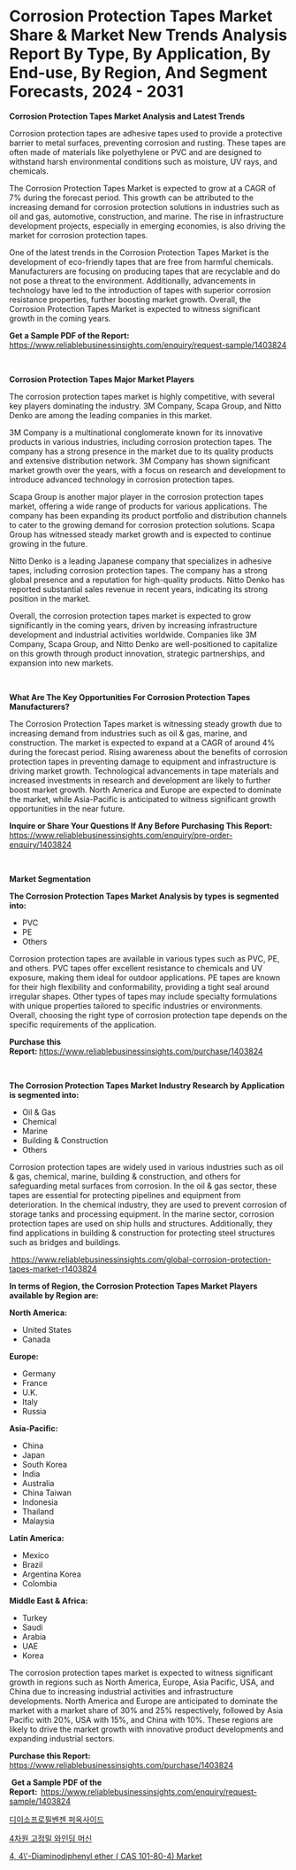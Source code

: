 <p><h1>Corrosion Protection Tapes Market Share & Market New Trends Analysis Report By Type, By Application, By End-use, By Region, And Segment Forecasts, 2024 - 2031</h1></p><p><strong>Corrosion Protection Tapes Market Analysis and Latest Trends</strong></p>
<p><p>Corrosion protection tapes are adhesive tapes used to provide a protective barrier to metal surfaces, preventing corrosion and rusting. These tapes are often made of materials like polyethylene or PVC and are designed to withstand harsh environmental conditions such as moisture, UV rays, and chemicals.</p><p>The Corrosion Protection Tapes Market is expected to grow at a CAGR of 7% during the forecast period. This growth can be attributed to the increasing demand for corrosion protection solutions in industries such as oil and gas, automotive, construction, and marine. The rise in infrastructure development projects, especially in emerging economies, is also driving the market for corrosion protection tapes.</p><p>One of the latest trends in the Corrosion Protection Tapes Market is the development of eco-friendly tapes that are free from harmful chemicals. Manufacturers are focusing on producing tapes that are recyclable and do not pose a threat to the environment. Additionally, advancements in technology have led to the introduction of tapes with superior corrosion resistance properties, further boosting market growth. Overall, the Corrosion Protection Tapes Market is expected to witness significant growth in the coming years.</p></p>
<p><strong>Get a Sample PDF of the Report:&nbsp;</strong> <a href="https://www.reliablebusinessinsights.com/enquiry/request-sample/1403824">https://www.reliablebusinessinsights.com/enquiry/request-sample/1403824</a></p>
<p>&nbsp;</p>
<p><strong>Corrosion Protection Tapes Major Market Players</strong></p>
<p><p>The corrosion protection tapes market is highly competitive, with several key players dominating the industry. 3M Company, Scapa Group, and Nitto Denko are among the leading companies in this market. </p><p>3M Company is a multinational conglomerate known for its innovative products in various industries, including corrosion protection tapes. The company has a strong presence in the market due to its quality products and extensive distribution network. 3M Company has shown significant market growth over the years, with a focus on research and development to introduce advanced technology in corrosion protection tapes.</p><p>Scapa Group is another major player in the corrosion protection tapes market, offering a wide range of products for various applications. The company has been expanding its product portfolio and distribution channels to cater to the growing demand for corrosion protection solutions. Scapa Group has witnessed steady market growth and is expected to continue growing in the future.</p><p>Nitto Denko is a leading Japanese company that specializes in adhesive tapes, including corrosion protection tapes. The company has a strong global presence and a reputation for high-quality products. Nitto Denko has reported substantial sales revenue in recent years, indicating its strong position in the market.</p><p>Overall, the corrosion protection tapes market is expected to grow significantly in the coming years, driven by increasing infrastructure development and industrial activities worldwide. Companies like 3M Company, Scapa Group, and Nitto Denko are well-positioned to capitalize on this growth through product innovation, strategic partnerships, and expansion into new markets.</p></p>
<p>&nbsp;</p>
<p><strong>What Are The Key Opportunities For Corrosion Protection Tapes Manufacturers?</strong></p>
<p><p>The Corrosion Protection Tapes market is witnessing steady growth due to increasing demand from industries such as oil & gas, marine, and construction. The market is expected to expand at a CAGR of around 4% during the forecast period. Rising awareness about the benefits of corrosion protection tapes in preventing damage to equipment and infrastructure is driving market growth. Technological advancements in tape materials and increased investments in research and development are likely to further boost market growth. North America and Europe are expected to dominate the market, while Asia-Pacific is anticipated to witness significant growth opportunities in the near future.</p></p>
<p><strong>Inquire or Share Your Questions If Any Before Purchasing This Report:</strong> <a href="https://www.reliablebusinessinsights.com/enquiry/pre-order-enquiry/1403824">https://www.reliablebusinessinsights.com/enquiry/pre-order-enquiry/1403824</a></p>
<p>&nbsp;</p>
<p><strong>Market Segmentation</strong></p>
<p><strong>The Corrosion Protection Tapes Market Analysis by types is segmented into:</strong></p>
<p><ul><li>PVC</li><li>PE</li><li>Others</li></ul></p>
<p><p>Corrosion protection tapes are available in various types such as PVC, PE, and others. PVC tapes offer excellent resistance to chemicals and UV exposure, making them ideal for outdoor applications. PE tapes are known for their high flexibility and conformability, providing a tight seal around irregular shapes. Other types of tapes may include specialty formulations with unique properties tailored to specific industries or environments. Overall, choosing the right type of corrosion protection tape depends on the specific requirements of the application.</p></p>
<p><strong>Purchase this Report:&nbsp;</strong><a href="https://www.reliablebusinessinsights.com/purchase/1403824">https://www.reliablebusinessinsights.com/purchase/1403824</a></p>
<p>&nbsp;</p>
<p><strong>The Corrosion Protection Tapes Market Industry Research by Application is segmented into:</strong></p>
<p><ul><li>Oil & Gas</li><li>Chemical</li><li>Marine</li><li>Building & Construction</li><li>Others</li></ul></p>
<p><p>Corrosion protection tapes are widely used in various industries such as oil & gas, chemical, marine, building & construction, and others for safeguarding metal surfaces from corrosion. In the oil & gas sector, these tapes are essential for protecting pipelines and equipment from deterioration. In the chemical industry, they are used to prevent corrosion of storage tanks and processing equipment. In the marine sector, corrosion protection tapes are used on ship hulls and structures. Additionally, they find applications in building & construction for protecting steel structures such as bridges and buildings.</p></p>
<p><a href="https://www.reliablebusinessinsights.com/global-corrosion-protection-tapes-market-r1403824">&nbsp;https://www.reliablebusinessinsights.com/global-corrosion-protection-tapes-market-r1403824</a></p>
<p><strong>In terms of Region, the Corrosion Protection Tapes Market Players available by Region are:</strong></p>
<p>
    <p> <strong> North America: </strong>
        <ul>
            <li>United States</li>
            <li>Canada</li>
        </ul>
        </p> 
    <p> <strong> Europe: </strong>
        <ul>
            <li>Germany</li>
            <li>France</li>
            <li>U.K.</li>
            <li>Italy</li>
            <li>Russia</li>
        </ul>
        </p> 
    <p> <strong> Asia-Pacific: </strong>
        <ul>
            <li>China</li>
            <li>Japan</li>
            <li>South Korea</li>
            <li>India</li>
            <li>Australia</li>
            <li>China Taiwan</li>
            <li>Indonesia</li>
            <li>Thailand</li>
            <li>Malaysia</li>
        </ul>
        </p> 
    <p> <strong> Latin America: </strong>
        <ul>
            <li>Mexico</li>
            <li>Brazil</li>
            <li>Argentina Korea</li>
            <li>Colombia</li>
        </ul>
        </p> 
    <p> <strong> Middle East & Africa: </strong>
        <ul>
            <li>Turkey</li>
            <li>Saudi</li>
            <li>Arabia</li>
            <li>UAE</li>
            <li>Korea</li>
        </ul>
    </p>
    </p>
<p><p>The corrosion protection tapes market is expected to witness significant growth in regions such as North America, Europe, Asia Pacific, USA, and China due to increasing industrial activities and infrastructure developments. North America and Europe are anticipated to dominate the market with a market share of 30% and 25% respectively, followed by Asia Pacific with 20%, USA with 15%, and China with 10%. These regions are likely to drive the market growth with innovative product developments and expanding industrial sectors.</p></p>
<p><strong>Purchase this Report: </strong><a href="https://www.reliablebusinessinsights.com/purchase/1403824">https://www.reliablebusinessinsights.com/purchase/1403824</a></p>
<p>&nbsp;<strong>Get a Sample PDF of the Report:&nbsp;&nbsp;</strong><a href="https://www.reliablebusinessinsights.com/enquiry/request-sample/1403824">https://www.reliablebusinessinsights.com/enquiry/request-sample/1403824</a></p>
<p><strong></strong></p>
<p><p><a href="https://medium.com/@mariedawsonv31/%EA%B5%AD%EC%A0%9C-%EB%94%94%EC%9D%B4%EC%86%8C%ED%94%84%EB%A1%9C%ED%95%84%EB%B2%A4%EC%A0%A0-%ED%8D%BC%EC%98%A5%EC%82%AC%EC%9D%B4%EB%93%9C-%EC%8B%9C%EC%9E%A5-%EB%B6%80%EB%AC%B8-%EC%9C%A0%ED%98%95-%EC%9D%91%EC%9A%A9%EB%B6%84%EC%95%BC-%EC%8B%9C%EC%9E%A5-%EC%B0%B8%EA%B0%80%EC%9E%90-%EC%A0%84%EB%9E%B5-%EC%A7%80%EC%97%AD%EB%B3%84-%EC%84%B1%EC%9E%A5-%EC%9D%B8%EC%82%AC%EC%9D%B4%ED%8A%B8-%EB%B0%8F-%EB%AF%B8%EB%9E%98-%EC%A0%84%EB%A7%9D-2024-2031-e7ce56dcd2ab">디이소프로필벤젠 퍼옥사이드</a></p><p><a href="https://medium.com/@lianaporter601981/4%EC%B0%A8%EC%9B%90-%EA%B3%A0%EC%A0%95%EB%B0%80-%EA%B0%90%EC%86%8D%EA%B8%B0-%EC%8B%9C%EC%9E%A5-%EC%A0%84%EB%A7%9D-%EC%99%84%EC%A0%84%ED%95%9C-%EC%82%B0%EC%97%85-%EB%B6%84%EC%84%9D-2024%EB%85%84%EB%B6%80%ED%84%B0-2031%EB%85%84%EA%B9%8C%EC%A7%80-f75109f71a6d">4차원 고정밀 와인딩 머신</a></p><p><a href="https://view.publitas.com/reportprime-1/insights-into-the-4-4-diaminodiphenyl-ether-cas-101-80-4-industry-market-financial-status-market-size-and-revenue-analysis-up-to-2031/">4, 4\'-Diaminodiphenyl ether ( CAS 101-80-4) Market</a></p></p>